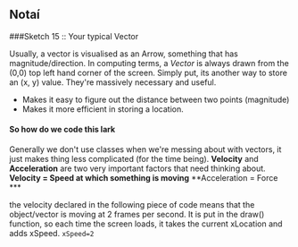 ## Notaí

###Sketch 15 :: Your typical Vector

Usually, a vector is visualised as an Arrow, something that has magnitude/direction.
In computing terms, a _Vector_ is always drawn from the (0,0) top left hand corner of the screen.
Simply put, its another way to store an (x, y) value. They're massively necessary and useful.
- Makes it easy to figure out the distance between two points (magnitude)
- Makes it more efficient in storing a location.


#### So how do we code this lark
Generally we don't use classes when we're messing about with vectors, it just makes thing less complicated (for the time being).
**Velocity** and **Acceleration** are two very important factors that need thinking about.
**Velocity = Speed at which something is moving**
**Acceleration = Force ***

the velocity declared in the following piece of code means that the object/vector is moving at 2 frames per second. It is put in the draw() function, so each time the screen loads, it takes the current xLocation and adds xSpeed.
``` xSpeed=2 ```
